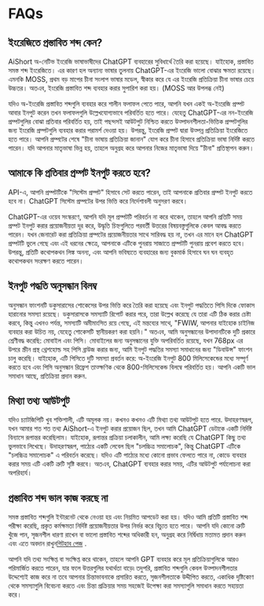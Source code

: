 # FAQs

## ইংরেজিতে প্রস্তাবিত শব্দ কেন?

AiShort অ-নেটিভ ইংরেজি ভাষাভাষীদের ChatGPT ব্যবহারের সুবিধার্থে তৈরি করা হয়েছে। যাইহোক, প্রস্তাবিত সমস্ত শব্দ ইংরেজিতে। এর কারণ হল অন্যান্য ভাষার তুলনায় ChatGPT-এর ইংরেজি ভালো বোঝার ক্ষমতা রয়েছে। এমনকি MOSS, প্রথম বড় মাপের চীনা সংলাপ ভাষার মডেল, স্বীকার করে যে এর ইংরেজি প্রতিক্রিয়া চীনা ভাষার চেয়ে উচ্চতর। অতএব, ইংরেজি প্রস্তাবিত শব্দ ব্যবহার করার সুপারিশ করা হয়। (MOSS আর উপলব্ধ নেই)

যদিও অ-ইংরেজি প্রস্তাবিত শব্দগুলি ব্যবহার করে শালীন ফলাফল পেতে পারে, আপনি যখন একই অ-ইংরেজি প্রম্পট আবার ইনপুট করেন তখন ফলাফলগুলি উল্লেখযোগ্যভাবে পরিবর্তিত হতে পারে। যেহেতু ChatGPT-এর নন-ইংরেজি প্রম্পটগুলির বোঝা প্রতিবার পরিবর্তিত হয়, তাই পছন্দসই আউটপুট নিশ্চিত করতে উত্পাদনশীলতা-ভিত্তিক প্রম্পটগুলির জন্য ইংরেজি প্রম্পটগুলি ব্যবহার করার পরামর্শ দেওয়া হয়। উপরন্তু, ইংরেজি প্রম্পট দ্বারা উত্পন্ন প্রতিক্রিয়া ইংরেজিতে হতে পারে। আপনি প্রম্পটের শেষে "চীনা ভাষায় প্রতিক্রিয়া জানান" যোগ করে চীনা হিসাবে প্রতিক্রিয়া ভাষা নির্দিষ্ট করতে পারেন। যদি আপনার মাতৃভাষা ভিন্ন হয়, তাহলে অনুগ্রহ করে আপনার নিজের মাতৃভাষা দিয়ে "চীনা" প্রতিস্থাপন করুন।

## আমাকে কি প্রতিবার প্রম্পট ইনপুট করতে হবে?

API-এ, আপনি প্রম্পটটিকে "সিস্টেম প্রম্পট" হিসাবে সেট করতে পারেন, তাই আপনাকে প্রতিবার প্রম্পট ইনপুট করতে হবে না। ChatGPT সিস্টেম প্রম্পটের উপর ভিত্তি করে নির্দেশাবলী অনুসরণ করবে।

ChatGPT-এর ওয়েব সংস্করণে, আপনি যদি মূল প্রম্পটটি পরিবর্তন না করে থাকেন, তাহলে আপনি প্রতিটি সময় প্রম্পট ইনপুট করার প্রয়োজনীয়তা দূর করে, উদ্ধৃতি চিহ্নগুলিতে পরবর্তী উত্তরের বিষয়বস্তুগুলিকে কেবল আবদ্ধ করতে পারেন। যখন জেনারেট করা প্রতিক্রিয়া প্রম্পটের প্রয়োজনীয়তার সাথে সারিবদ্ধ হয় না, তখন এর মানে হল ChatGPT প্রম্পটটি ভুলে গেছে এবং এই ধরনের ক্ষেত্রে, আপনাকে এটিকে পুনরায় সাজাতে প্রম্পটটি পুনরায় প্রবেশ করতে হবে। উপরন্তু, প্রতিটি কথোপকথন লিঙ্ক অনন্য, এবং আপনি ভবিষ্যতে ব্যবহারের জন্য বুকমার্ক হিসাবে ঘন ঘন ব্যবহৃত কথোপকথন সংরক্ষণ করতে পারেন।

## ইনপুট পদ্ধতি অনুসন্ধান বিলম্ব

অনুসন্ধান ফাংশনটি ডকুসারাসের শোকেসের উপর ভিত্তি করে তৈরি করা হয়েছে এবং ইনপুট পদ্ধতিতে পিসি দিকে ফোকাস হারানোর সমস্যা রয়েছে। ডকুসারাসকে সমস্যাটি রিপোর্ট করার পরে, তারা উল্লেখ করেছে যে তারা এটি ঠিক করার চেষ্টা করবে, কিন্তু এখনও পর্যন্ত, সমস্যাটি অমীমাংসিত রয়ে গেছে, এই মন্তব্যের সাথে, "FWIW, আপনার যাইহোক চাইনিজ ব্যবহার করা উচিত নয়, যেহেতু শোকেসটি স্থানীয়করণ করা হয়নি।" অতএব, আমি অনুসন্ধানের উপাদানটিকে দুটি প্রকারে শ্রেণীবদ্ধ করেছি: মোবাইল এবং পিসি। মোবাইলের জন্য অনুসন্ধানের যুক্তি অপরিবর্তিত রয়েছে, যখন 768px এর উপরে স্ক্রীন প্রস্থ থ্রেশহোল্ড সহ পিসি ব্রাউজ করার জন্য, আমি ইনপুট পদ্ধতির সমস্যা সমাধানের জন্য "ডিবাউন্স" ফাংশন চালু করেছি। যাইহোক, এটি পিসিতে দুটি সমস্যা প্রবর্তন করে: অ-ইংরেজি ইনপুট 800 মিলিসেকেন্ডের মধ্যে সম্পূর্ণ করতে হবে এবং পিসি অনুসন্ধান রিফ্রেশ তাত্ক্ষণিক থেকে 800-মিলিসেকেন্ড বিলম্বে পরিবর্তিত হয়। আপনি একটি ভাল সমাধান আছে, প্রতিক্রিয়া প্রদান করুন.

## মিথ্যা তথ্য আউটপুট

যদিও চ্যাটজিপিটি খুব শক্তিশালী, এটি অমূলক নয়। কখনও কখনও এটি মিথ্যা তথ্য আউটপুট হতে পারে. উদাহরণস্বরূপ, যখন আমার শত শত তথ্য AiShort-এ ইনপুট করার প্রয়োজন ছিল, তখন আমি ChatGPT ডেটাকে একটি নির্দিষ্ট বিন্যাসে রূপান্তর করেছিলাম। যাইহোক, রূপান্তর প্রক্রিয়া চলাকালীন, আমি লক্ষ্য করেছি যে ChatGPT কিছু তথ্য ভুলভাবে লিখেছে। উদাহরণস্বরূপ, পাঠ্যের একটি লেবেল ছিল "চলচ্চিত্র সমালোচক", কিন্তু ChatGPT এটিকে "চলচ্চিত্র সমালোচক" এ পরিবর্তন করেছে। যদিও এটি পাঠ্যের মধ্যে কোনো প্রভাব ফেলতে পারে না, কোডে ব্যবহার করার সময় এটি একটি ত্রুটি সৃষ্টি করবে। অতএব, ChatGPT ব্যবহার করার সময়, এটির আউটপুট পর্যালোচনা করা অপরিহার্য।

## প্রস্তাবিত শব্দ ভাল কাজ করছে না

সমস্ত প্রস্তাবিত শব্দগুলি ইন্টারনেট থেকে নেওয়া হয় এবং নিয়মিত আপডেট করা হয়। যদিও আমি প্রতিটি প্রস্তাবিত শব্দ পরীক্ষা করেছি, প্রকৃত কর্মক্ষমতা নির্দিষ্ট প্রয়োজনীয়তার উপর নির্ভর করে বিচ্যুত হতে পারে। আপনি যদি কোনো ত্রুটি খুঁজে পান, সৃজনশীল ধারণা রাখেন বা ভালো প্রস্তাবিত শব্দের অধিকারী হন, অনুগ্রহ করে নির্দ্বিধায় মতামত প্রদান করুন এবং এতে অবদান রাখুন[গিটহাব পেজ](https://github.com/allentofight/ChatGPT-Shortcut/discussions/11) .

আপনি যদি তথ্য সংক্ষিপ্ত বা সংক্ষিপ্ত করে থাকেন, তাহলে আপনি GPT ব্যবহার করে মূল প্রতিক্রিয়াগুলিকে আরও পরিমার্জিত করতে পারেন, যার ফলে উত্তরগুলির যথার্থতা বাড়ে৷ তদুপরি, প্রস্তাবিত শব্দগুলি কেবল উত্পাদনশীলতার উদ্দেশ্যেই কাজ করে না তবে আপনার চিন্তাভাবনাকে প্রসারিত করতে, সৃজনশীলতাকে উদ্দীপিত করতে, একাধিক দৃষ্টিকোণ থেকে সমস্যাগুলি বিবেচনা করতে এবং চিন্তা প্রক্রিয়ার সময় সহজেই উপেক্ষা করা সমস্যাগুলি সমাধান করতে সহায়তা করে।
